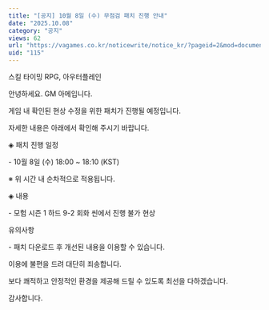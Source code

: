 ```yaml
---
title: "[공지] 10월 8일 (수) 무점검 패치 진행 안내"
date: "2025.10.08"
category: "공지"
views: 62
url: "https://vagames.co.kr/noticewrite/notice_kr/?pageid=2&mod=document&uid=115"
uid: "115"
---
```


스킬 타이밍 RPG, 아우터플레인

안녕하세요. GM 아메입니다.

  

게임 내 확인된 현상 수정을 위한 패치가 진행될 예정입니다.

자세한 내용은 아래에서 확인해 주시기 바랍니다.

  

◈ 패치 진행 일정

\- 10월 8일 (수) 18:00 ~ 18:10 (KST)

※ 위 시간 내 순차적으로 적용됩니다.

  

◈ 내용

\- 모험 시즌 1 하드 9-2 회화 씬에서 진행 불가 현상

  

유의사항

\- 패치 다운로드 후 개선된 내용을 이용할 수 있습니다.

  

이용에 불편을 드려 대단히 죄송합니다.

보다 쾌적하고 안정적인 환경을 제공해 드릴 수 있도록 최선을 다하겠습니다.

  

감사합니다.